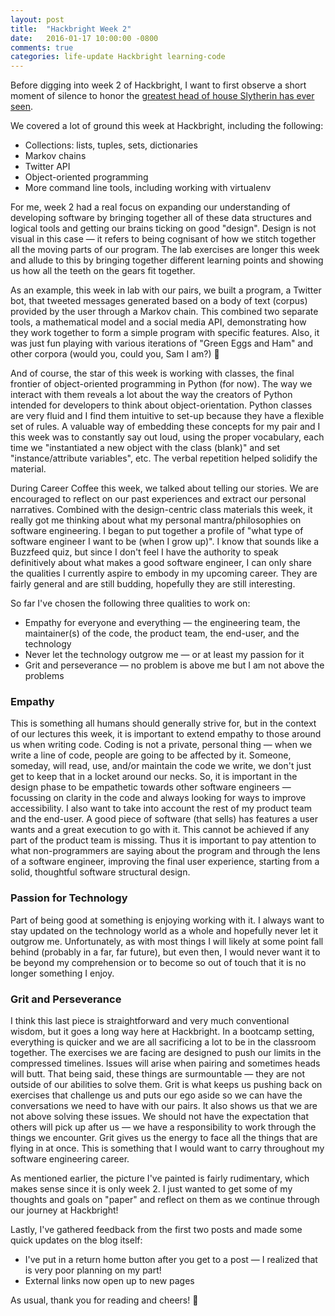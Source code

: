 ```yaml
---
layout: post
title:  "Hackbright Week 2"
date:   2016-01-17 10:00:00 -0800
comments: true
categories: life-update Hackbright learning-code
---
```

Before digging into week 2 of Hackbright, I want to first observe a short moment of silence to honor the <a href="http://www.cnn.com/2016/01/14/entertainment/obit-alan-rickman/" target="_blank">greatest head of house Slytherin has ever seen</a>.

We covered a lot of ground this week at Hackbright, including the following:

- Collections: lists, tuples, sets, dictionaries
- Markov chains
- Twitter API
- Object-oriented programming
- More command line tools, including working with virtualenv

For me, week 2 had a real focus on expanding our understanding of developing software by bringing together all of these data structures and logical tools and getting our brains ticking on good "design". Design is not visual in this case — it refers to being cognisant of how we stitch together all the moving parts of our program. The lab exercises are longer this week and allude to this by bringing together different learning points and showing us how all the teeth on the gears fit together.

As an example, this week in lab with our pairs, we built a program, a Twitter bot, that tweeted messages generated based on a body of text (corpus) provided by the user through a Markov chain. This combined two separate tools, a mathematical model and a social media API, demonstrating how they work together to form a simple program with specific features. Also, it was just fun playing with various iterations of "Green Eggs and Ham" and other corpora (would you, could you, Sam I am?) &#127859;

And of course, the star of this week is working with classes, the final frontier of object-oriented programming in Python (for now). The way we interact with them reveals a lot about the way the creators of Python intended for developers to think about object-orientation. Python classes are very fluid and I find them intuitive to set-up because they have a flexible set of rules. A valuable way of embedding these concepts for my pair and I this week was to constantly say out loud, using the proper vocabulary, each time we "instantiated a new object with the class (blank)" and set "instance/attribute variables", etc. The verbal repetition helped solidify the material.

<!--The engineer I aspire to be-->
During Career Coffee this week, we talked about telling our stories. We are encouraged to reflect on our past experiences and extract our personal narratives. Combined with the design-centric class materials this week, it really got me thinking about what my personal mantra/philosophies on software engineering. I began to put together a profile of "what type of software engineer I want to be (when I grow up)". I know that sounds like a Buzzfeed quiz, but since I don't feel I have the authority to speak definitively about what makes a good software engineer, I can only share the qualities I currently aspire to embody in my upcoming career. They are fairly general and are still budding, hopefully they are still interesting.

So far I've chosen the following three qualities to work on:
- Empathy for everyone and everything — the engineering team, the maintainer(s) of the code, the product team, the end-user, and the technology
- Never let the technology outgrow me — or at least my passion for it
- Grit and perseverance — no problem is above me but I am not above the problems

<h3>Empathy</h3>
This is something all humans should generally strive for, but in the context of our lectures this week, it is important to extend empathy to those around us when writing code. Coding is not a private, personal thing — when we write a line of code, people are going to be affected by it. Someone, someday, will read, use, and/or maintain the code we write, we don't just get to keep that in a locket around our necks. So, it is important in the design phase to be empathetic towards other software engineers — focussing on clarity in the code and always looking for ways to improve accessibility. I also want to take into account the rest of my product team and the end-user. A good piece of software (that sells) has features a user wants and a great execution to go with it. This cannot be achieved if any part of the product team is missing. Thus it is important to pay attention to what non-programmers are saying about the program and through the lens of a software engineer, improving the final user experience, starting from a solid, thoughtful software structural design.

<h3>Passion for Technology</h3>
Part of being good at something is enjoying working with it. I always want to stay updated on the technology world as a whole and hopefully never let it outgrow me. Unfortunately, as with most things I will likely at some point fall behind (probably in a far, far future), but even then, I would never want it to be beyond my comprehension or to become so out of touch that it is no longer something I enjoy.

<h3>Grit and Perseverance</h3>
I think this last piece is straightforward and very much conventional wisdom, but it goes a long way here at Hackbright. In a bootcamp setting, everything is quicker and we are all sacrificing a lot to be in the classroom together. The exercises we are facing are designed to push our limits in the compressed timelines. Issues will arise when pairing and sometimes heads will butt. That being said, these things are surmountable — they are not outside of our abilities to solve them. Grit is what keeps us pushing back on exercises that challenge us and puts our ego aside so we can have the conversations we need to have with our pairs. It also shows us that we are not above solving these issues. We should not have the expectation that others will pick up after us — we have a responsibility to work through the things we encounter. Grit gives us the energy to face all the things that are flying in at once. This is something that I would want to carry throughout my software engineering career.

As mentioned earlier, the picture I've painted is fairly rudimentary, which makes sense since it is only week 2. I just wanted to get some of my thoughts and goals on "paper" and reflect on them as we continue through our journey at Hackbright!

Lastly, I've gathered feedback from the first two posts and made some quick updates on the blog itself:

- I've put in a return home button after you get to a post — I realized that is very poor planning on my part!
- External links now open up to new pages

As usual, thank you for reading and cheers! &#129412;